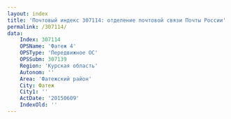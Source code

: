 ```yaml
---
layout: index
title: 'Почтовый индекс 307114: отделение почтовой связи Почты России'
permalink: /307114/
data:
    Index: 307114
    OPSName: 'Фатеж 4'
    OPSType: 'Передвижное ОС'
    OPSSubm: 307139
    Region: 'Курская область'
    Autonom: ''
    Area: 'Фатежский район'
    City: Фатеж
    City1: ''
    ActDate: '20150609'
    IndexOld: ''
---
```

